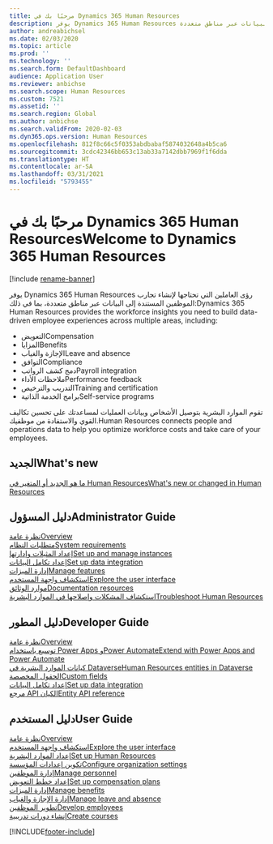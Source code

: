 ```yaml
---
title: مرحبًا بك في Dynamics 365 Human Resources
description: يوفر Dynamics 365 Human Resources رؤى العاملين التي تحتاجها لإنشاء تجارب الموظفين المستندة إلى البيانات عبر مناطق متعددة.
author: andreabichsel
ms.date: 02/03/2020
ms.topic: article
ms.prod: ''
ms.technology: ''
ms.search.form: DefaultDashboard
audience: Application User
ms.reviewer: anbichse
ms.search.scope: Human Resources
ms.custom: 7521
ms.assetid: ''
ms.search.region: Global
ms.author: anbichse
ms.search.validFrom: 2020-02-03
ms.dyn365.ops.version: Human Resources
ms.openlocfilehash: 812f8c66c5f0353abdbabaf5874032648a4b5ca6
ms.sourcegitcommit: 3cdc42346bb653c13ab33a7142dbb7969f1f6dda
ms.translationtype: HT
ms.contentlocale: ar-SA
ms.lasthandoff: 03/31/2021
ms.locfileid: "5793455"
---
```

# <a name="welcome-to-dynamics-365-human-resources"></a><span data-ttu-id="55228-103">مرحبًا بك في Dynamics 365 Human Resources</span><span class="sxs-lookup"><span data-stu-id="55228-103">Welcome to Dynamics 365 Human Resources</span></span>

[!include [rename-banner](~/includes/cc-data-platform-banner.md)]

<span data-ttu-id="55228-104">يوفر Dynamics 365 Human Resources رؤى العاملين التي تحتاجها لإنشاء تجارب الموظفين المستندة إلى البيانات عبر مناطق متعددة، بما في ذلك:</span><span class="sxs-lookup"><span data-stu-id="55228-104">Dynamics 365 Human Resources provides the workforce insights you need to build data-driven employee experiences across multiple areas, including:</span></span>

- <span data-ttu-id="55228-105">التعويض</span><span class="sxs-lookup"><span data-stu-id="55228-105">Compensation</span></span>
- <span data-ttu-id="55228-106">المزايا</span><span class="sxs-lookup"><span data-stu-id="55228-106">Benefits</span></span>
- <span data-ttu-id="55228-107">الإجازة والغياب</span><span class="sxs-lookup"><span data-stu-id="55228-107">Leave and absence</span></span>
- <span data-ttu-id="55228-108">التوافق</span><span class="sxs-lookup"><span data-stu-id="55228-108">Compliance</span></span>
- <span data-ttu-id="55228-109">دمج كشف الرواتب</span><span class="sxs-lookup"><span data-stu-id="55228-109">Payroll integration</span></span>
- <span data-ttu-id="55228-110">ملاحظات الأداء</span><span class="sxs-lookup"><span data-stu-id="55228-110">Performance feedback</span></span>
- <span data-ttu-id="55228-111">التدريب والترخيص</span><span class="sxs-lookup"><span data-stu-id="55228-111">Training and certification</span></span>
- <span data-ttu-id="55228-112">برامج الخدمة الذاتية</span><span class="sxs-lookup"><span data-stu-id="55228-112">Self-service programs</span></span>

<span data-ttu-id="55228-113">تقوم الموارد البشرية بتوصيل الأشخاص وبيانات العمليات لمساعدتك على تحسين تكاليف القوي والاستفادة من موظفيك.</span><span class="sxs-lookup"><span data-stu-id="55228-113">Human Resources connects people and operations data to help you optimize workforce costs and take care of your employees.</span></span>

## <a name="whats-new"></a><span data-ttu-id="55228-114">الجديد</span><span class="sxs-lookup"><span data-stu-id="55228-114">What's new</span></span>

[<span data-ttu-id="55228-115">ما هو الجديد أو المتغير في Human Resources</span><span class="sxs-lookup"><span data-stu-id="55228-115">What's new or changed in Human Resources</span></span>](hr-admin-whats-new.md)

## <a name="administrator-guide"></a><span data-ttu-id="55228-116">دليل المسؤول</span><span class="sxs-lookup"><span data-stu-id="55228-116">Administrator Guide</span></span>

[<span data-ttu-id="55228-117">نظرة عامة</span><span class="sxs-lookup"><span data-stu-id="55228-117">Overview</span></span>](hr-admin-overview.md)</br>
[<span data-ttu-id="55228-118">متطلبات النظام</span><span class="sxs-lookup"><span data-stu-id="55228-118">System requirements</span></span>](hr-admin-system-requirements.md)</br>
[<span data-ttu-id="55228-119">إعداد المثيلات وإدارتها</span><span class="sxs-lookup"><span data-stu-id="55228-119">Set up and manage instances</span></span>](hr-admin-setup-provision.md)</br>
[<span data-ttu-id="55228-120">إعداد تكامل البيانات</span><span class="sxs-lookup"><span data-stu-id="55228-120">Set up data integration</span></span>](hr-admin-integration-choose-technology.md)</br>
[<span data-ttu-id="55228-121">إدارة الميزات</span><span class="sxs-lookup"><span data-stu-id="55228-121">Manage features</span></span>](hr-admin-manage-features.md)</br>
[<span data-ttu-id="55228-122">استكشاف واجهة المستخدم</span><span class="sxs-lookup"><span data-stu-id="55228-122">Explore the user interface</span></span>](../fin-ops-core/fin-ops/get-started/user-interface-elements.md?toc=/dynamics365/human-resources/toc.json)</br>
[<span data-ttu-id="55228-123">موارد الوثائق</span><span class="sxs-lookup"><span data-stu-id="55228-123">Documentation resources</span></span>](../fin-ops-core/fin-ops/get-started/help-overview.md?toc=/dynamics365/human-resources/toc.json)</br>
[<span data-ttu-id="55228-124">استكشاف المشكلات وإصلاحها في الموارد البشرية</span><span class="sxs-lookup"><span data-stu-id="55228-124">Troubleshoot Human Resources</span></span>](hr-admin-troubleshooting-support.md)</br>

## <a name="developer-guide"></a><span data-ttu-id="55228-125">دليل المطور</span><span class="sxs-lookup"><span data-stu-id="55228-125">Developer Guide</span></span>

[<span data-ttu-id="55228-126">نظرة عامة</span><span class="sxs-lookup"><span data-stu-id="55228-126">Overview</span></span>](hr-developer-overview.md)</br>
[<span data-ttu-id="55228-127">توسيع باستخدام Power Apps وPower Automate</span><span class="sxs-lookup"><span data-stu-id="55228-127">Extend with Power Apps and Power Automate</span></span>](hr-developer-power-apps.md)</br>
[<span data-ttu-id="55228-128">كيانات الموارد البشرية في Dataverse</span><span class="sxs-lookup"><span data-stu-id="55228-128">Human Resources entities in Dataverse</span></span>](hr-developer-entities.md)</br>
[<span data-ttu-id="55228-129">الحقول المخصصة</span><span class="sxs-lookup"><span data-stu-id="55228-129">Custom fields</span></span>](hr-developer-custom-fields.md)</br>
[<span data-ttu-id="55228-130">إعداد تكامل البيانات</span><span class="sxs-lookup"><span data-stu-id="55228-130">Set up data integration</span></span>](hr-admin-integration-choose-technology.md)</br>
[<span data-ttu-id="55228-131">مرجع API الكيان</span><span class="sxs-lookup"><span data-stu-id="55228-131">Entity API reference</span></span>](hr-developer-api-authentication.md)

## <a name="user-guide"></a><span data-ttu-id="55228-132">دليل المستخدم</span><span class="sxs-lookup"><span data-stu-id="55228-132">User Guide</span></span>

[<span data-ttu-id="55228-133">نظرة عامة</span><span class="sxs-lookup"><span data-stu-id="55228-133">Overview</span></span>](hr-hrpro-overview.md)</br>
[<span data-ttu-id="55228-134">استكشاف واجهة المستخدم</span><span class="sxs-lookup"><span data-stu-id="55228-134">Explore the user interface</span></span>](../fin-ops-core/fin-ops/get-started/user-interface-elements.md?toc=/dynamics365/human-resources/toc.json)</br>
[<span data-ttu-id="55228-135">إعداد الموارد البشرية</span><span class="sxs-lookup"><span data-stu-id="55228-135">Set up Human Resources</span></span>](hr-setup-parameters.md)</br>
[<span data-ttu-id="55228-136">تكوين إعدادات المؤسسة</span><span class="sxs-lookup"><span data-stu-id="55228-136">Configure organization settings</span></span>](../fin-ops-core/fin-ops/organization-administration/organization-administration-home-page.md?toc=/dynamics365/human-resources/toc.json)</br>
[<span data-ttu-id="55228-137">إدارة الموظفين</span><span class="sxs-lookup"><span data-stu-id="55228-137">Manage personnel</span></span>](hr-personnel-departments-jobs-positions.md)</br>
[<span data-ttu-id="55228-138">إعداد خطط التعويض</span><span class="sxs-lookup"><span data-stu-id="55228-138">Set up compensation plans</span></span>](hr-compensation-overview.md)</br>
[<span data-ttu-id="55228-139">إدارة الميزات</span><span class="sxs-lookup"><span data-stu-id="55228-139">Manage benefits</span></span>](hr-benefits-management-overview.md)</br>
[<span data-ttu-id="55228-140">إدارة الإجازة والغياب</span><span class="sxs-lookup"><span data-stu-id="55228-140">Manage leave and absence</span></span>](hr-leave-and-absence-overview.md)</br>
[<span data-ttu-id="55228-141">تطوير الموظفين</span><span class="sxs-lookup"><span data-stu-id="55228-141">Develop employees</span></span>](hr-develop-performance-management-overview.md)</br>
[<span data-ttu-id="55228-142">إنشاء دورات تدريبية</span><span class="sxs-lookup"><span data-stu-id="55228-142">Create courses</span></span>](hr-learning-courses.md)


[!INCLUDE[footer-include](../includes/footer-banner.md)]